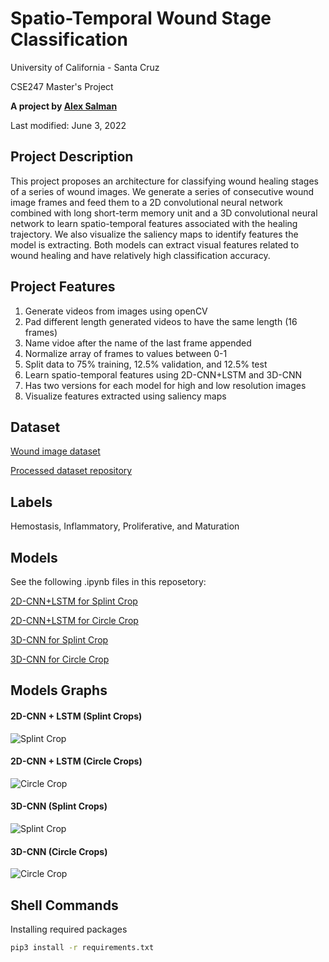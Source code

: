 # Spatio-Temporal Wound Stage Classification

University of California - Santa Cruz

CSE247 Master's Project

**A project by [Alex Salman](mailto:aalsalma@ucsc.edu)**

Last modified: June 3, 2022

## Project Description
This project proposes an architecture for classifying wound healing stages of a series of wound images. We generate a series of consecutive wound image frames and feed them to a 2D convolutional neural network combined with long short-term memory unit and a 3D convolutional neural network to learn spatio-temporal features associated with the healing trajectory. We also visualize the saliency maps to identify features the model is extracting. Both models can extract visual features related to wound healing and have relatively high classification accuracy.

## Project Features
1. Generate videos from images using openCV
2. Pad different length generated videos to have the same length (16 frames)
3. Name vidoe after the name of the last frame appended
4. Normalize array of frames to values between 0-1
5. Split data to 75% training, 12.5% validation, and 12.5% test
6. Learn spatio-temporal features using 2D-CNN+LSTM and 3D-CNN
7. Has two versions for each model for high and low resolution images
8. Visualize features extracted using saliency maps

## Dataset
[Wound image dataset](https://datadryad.org/stash/dataset/doi:10.25338/B84W8Q)

[Processed dataset repository](https://drive.google.com/drive/u/0/folders/1VRzXupLR9Xct_8Fuph-HqbAAj95qLnU4)

## Labels
Hemostasis, Inflammatory, Proliferative, and Maturation

## Models
See the following .ipynb files in this reposetory:

[2D-CNN+LSTM for Splint Crop](https://github.com/alexsalman/CSE247/blob/59b6b42401ae36755659b7e4153a19035687fd48/2D_CNN%2BLSTM.ipynb)

[2D-CNN+LSTM for Circle Crop](https://github.com/alexsalman/CSE247/blob/main/2D_CNN%2BLSTM_No_Splint.ipynb)

[3D-CNN for Splint Crop](https://github.com/alexsalman/CSE247/blob/main/2D_CNN%2BLSTM_No_Splint.ipynb)

[3D-CNN for Circle Crop](https://github.com/alexsalman/CSE247/blob/main/3D_CNN_No_Splint.ipynb)


## Models Graphs
#### 2D-CNN + LSTM (Splint Crops)
![Splint Crop](https://docs.google.com/drawings/d/e/2PACX-1vQdkgRuHXucM3JMLDEOvPYQPYi01YQ4Lddb1g-UoocV0Fvvk4pkHDjMx5yq2h2FI_znZXz1X3apYf51/pub?w=960&h=720)
#### 2D-CNN + LSTM (Circle Crops)
![Circle Crop](https://docs.google.com/drawings/d/e/2PACX-1vQ_-M67AUWv4VgNnrYJWyl1xsY5DF3g_vMOojR_i0QE1rG420eBksqkTKEhXV4O0EttxFG1id2NOBKC/pub?w=960&h=720)



#### 3D-CNN (Splint Crops)
![Splint Crop](https://docs.google.com/drawings/d/e/2PACX-1vRmwjaPOJckupwg2_d52MeR5WIq6K3GUldA7pMhOTxhD-OLS9-n0IHRGpSDRIiE4Uiwfsq2_x8ef-Ha/pub?w=960&h=720)
#### 3D-CNN (Circle Crops)
![Circle Crop](https://docs.google.com/drawings/d/e/2PACX-1vQjat0K8lqkBh1NNLHGz04MjGGcLT21T9fBvm_OEVFefOtOmNRGdOXIWqalsh2iq2rNvx8EH1Finke9/pub?w=960&h=720)



## Shell Commands
Installing required packages
``` bash
pip3 install -r requirements.txt
```
